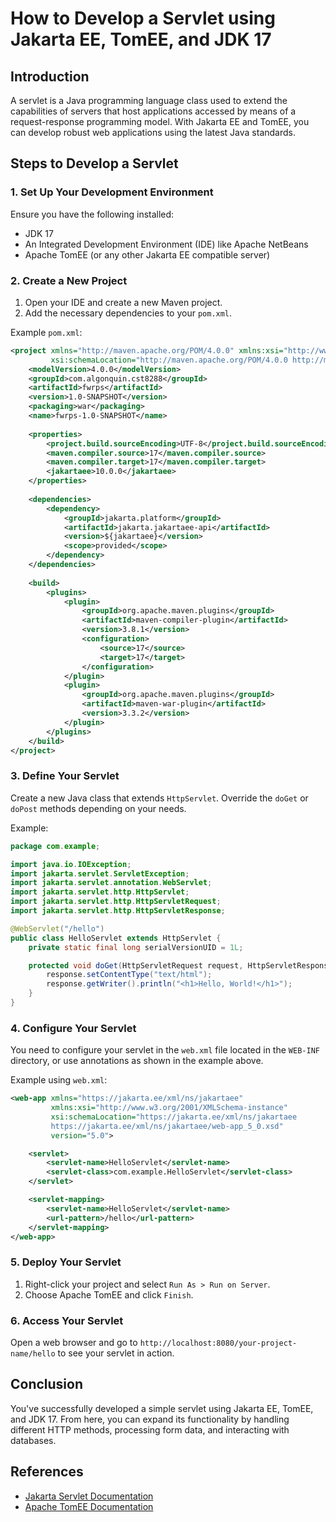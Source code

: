 
# How to Develop a Servlet using Jakarta EE, TomEE, and JDK 17

## Introduction

A servlet is a Java programming language class used to extend the capabilities of servers that host applications accessed by means of a request-response programming model. With Jakarta EE and TomEE, you can develop robust web applications using the latest Java standards.

## Steps to Develop a Servlet

### 1. Set Up Your Development Environment

Ensure you have the following installed:
- JDK 17
- An Integrated Development Environment (IDE) like Apache NetBeans
- Apache TomEE (or any other Jakarta EE compatible server)

### 2. Create a New Project

1. Open your IDE and create a new Maven project.
2. Add the necessary dependencies to your `pom.xml`.

Example `pom.xml`:
```xml
<project xmlns="http://maven.apache.org/POM/4.0.0" xmlns:xsi="http://www.w3.org/2001/XMLSchema-instance"
         xsi:schemaLocation="http://maven.apache.org/POM/4.0.0 http://maven.apache.org/xsd/maven-4.0.0.xsd">
    <modelVersion>4.0.0</modelVersion>
    <groupId>com.algonquin.cst8288</groupId>
    <artifactId>fwrps</artifactId>
    <version>1.0-SNAPSHOT</version>
    <packaging>war</packaging>
    <name>fwrps-1.0-SNAPSHOT</name>
    
    <properties>
        <project.build.sourceEncoding>UTF-8</project.build.sourceEncoding>
        <maven.compiler.source>17</maven.compiler.source>
        <maven.compiler.target>17</maven.compiler.target>
        <jakartaee>10.0.0</jakartaee>
    </properties>
    
    <dependencies>
        <dependency>
            <groupId>jakarta.platform</groupId>
            <artifactId>jakarta.jakartaee-api</artifactId>
            <version>${jakartaee}</version>
            <scope>provided</scope>
        </dependency>
    </dependencies>
    
    <build>
        <plugins>
            <plugin>
                <groupId>org.apache.maven.plugins</groupId>
                <artifactId>maven-compiler-plugin</artifactId>
                <version>3.8.1</version>
                <configuration>
                    <source>17</source>
                    <target>17</target>
                </configuration>
            </plugin>
            <plugin>
                <groupId>org.apache.maven.plugins</groupId>
                <artifactId>maven-war-plugin</artifactId>
                <version>3.3.2</version>
            </plugin>
        </plugins>
    </build>
</project>
```

### 3. Define Your Servlet

Create a new Java class that extends `HttpServlet`. Override the `doGet` or `doPost` methods depending on your needs.

Example:
```java
package com.example;

import java.io.IOException;
import jakarta.servlet.ServletException;
import jakarta.servlet.annotation.WebServlet;
import jakarta.servlet.http.HttpServlet;
import jakarta.servlet.http.HttpServletRequest;
import jakarta.servlet.http.HttpServletResponse;

@WebServlet("/hello")
public class HelloServlet extends HttpServlet {
    private static final long serialVersionUID = 1L;

    protected void doGet(HttpServletRequest request, HttpServletResponse response) throws ServletException, IOException {
        response.setContentType("text/html");
        response.getWriter().println("<h1>Hello, World!</h1>");
    }
}
```

### 4. Configure Your Servlet

You need to configure your servlet in the `web.xml` file located in the `WEB-INF` directory, or use annotations as shown in the example above.

Example using `web.xml`:
```xml
<web-app xmlns="https://jakarta.ee/xml/ns/jakartaee"
         xmlns:xsi="http://www.w3.org/2001/XMLSchema-instance"
         xsi:schemaLocation="https://jakarta.ee/xml/ns/jakartaee
         https://jakarta.ee/xml/ns/jakartaee/web-app_5_0.xsd"
         version="5.0">

    <servlet>
        <servlet-name>HelloServlet</servlet-name>
        <servlet-class>com.example.HelloServlet</servlet-class>
    </servlet>

    <servlet-mapping>
        <servlet-name>HelloServlet</servlet-name>
        <url-pattern>/hello</url-pattern>
    </servlet-mapping>
</web-app>
```

### 5. Deploy Your Servlet

1. Right-click your project and select `Run As > Run on Server`.
2. Choose Apache TomEE and click `Finish`.

### 6. Access Your Servlet

Open a web browser and go to `http://localhost:8080/your-project-name/hello` to see your servlet in action.

## Conclusion

You've successfully developed a simple servlet using Jakarta EE, TomEE, and JDK 17. From here, you can expand its functionality by handling different HTTP methods, processing form data, and interacting with databases.

## References

- [Jakarta Servlet Documentation](https://jakarta.ee/specifications/servlet/5.0/)
- [Apache TomEE Documentation](http://tomee.apache.org/)
